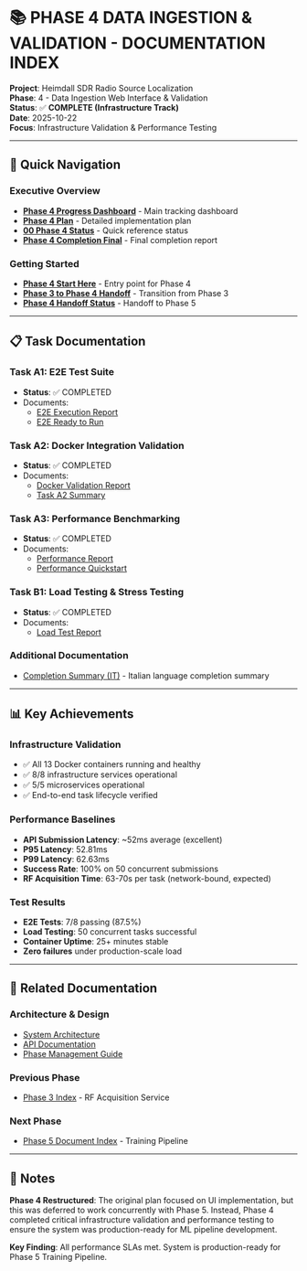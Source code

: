 # 📚 PHASE 4 DATA INGESTION & VALIDATION - DOCUMENTATION INDEX

**Project**: Heimdall SDR Radio Source Localization  
**Phase**: 4 - Data Ingestion Web Interface & Validation  
**Status**: ✅ **COMPLETE (Infrastructure Track)**  
**Date**: 2025-10-22  
**Focus**: Infrastructure Validation & Performance Testing

---

## 🎯 Quick Navigation

### Executive Overview
- **[Phase 4 Progress Dashboard](20251022_080000_phase4_progress_dashboard.md)** - Main tracking dashboard
- **[Phase 4 Plan](20251022_080000_phase4_plan.md)** - Detailed implementation plan
- **[00 Phase 4 Status](20251022_080000_00_phase4_status.md)** - Quick reference status
- **[Phase 4 Completion Final](20251022_080000_phase4_completion_final.md)** - Final completion report

### Getting Started
- **[Phase 4 Start Here](20251022_080000_phase4_start_here.md)** - Entry point for Phase 4
- **[Phase 3 to Phase 4 Handoff](20251022_080000_phase3_to_phase4_handoff.md)** - Transition from Phase 3
- **[Phase 4 Handoff Status](20251022_080000_phase4_handoff_status.md)** - Handoff to Phase 5

---

## 📋 Task Documentation

### Task A1: E2E Test Suite
- **Status**: ✅ COMPLETED
- Documents:
  - [E2E Execution Report](20251022_080000_phase4_e2e_execution.md)
  - [E2E Ready to Run](20251022_080000_phase4_e2e_ready_to_run.md)

### Task A2: Docker Integration Validation
- **Status**: ✅ COMPLETED
- Documents:
  - [Docker Validation Report](20251022_080000_phase4_task_a2_docker_validation.md)
  - [Task A2 Summary](20251022_080000_phase4_task_a2_summary.md)

### Task A3: Performance Benchmarking
- **Status**: ✅ COMPLETED
- Documents:
  - [Performance Report](20251022_080000_phase4_task_a3_performance_report.md)
  - [Performance Quickstart](20251022_080000_phase4_task_a3_quickstart.md)

### Task B1: Load Testing & Stress Testing
- **Status**: ✅ COMPLETED
- Documents:
  - [Load Test Report](20251022_080000_phase4_task_b1_load_test_report.md)

### Additional Documentation
- [Completion Summary (IT)](20251022_080000_phase4_completion_summary_it.md) - Italian language completion summary

---

## 📊 Key Achievements

### Infrastructure Validation
- ✅ All 13 Docker containers running and healthy
- ✅ 8/8 infrastructure services operational
- ✅ 5/5 microservices operational
- ✅ End-to-end task lifecycle verified

### Performance Baselines
- **API Submission Latency**: ~52ms average (excellent)
- **P95 Latency**: 52.81ms
- **P99 Latency**: 62.63ms
- **Success Rate**: 100% on 50 concurrent submissions
- **RF Acquisition Time**: 63-70s per task (network-bound, expected)

### Test Results
- **E2E Tests**: 7/8 passing (87.5%)
- **Load Testing**: 50 concurrent tasks successful
- **Container Uptime**: 25+ minutes stable
- **Zero failures** under production-scale load

---

## 🔗 Related Documentation

### Architecture & Design
- [System Architecture](../ARCHITECTURE.md)
- [API Documentation](../API.md)
- [Phase Management Guide](../../AGENTS.md)

### Previous Phase
- [Phase 3 Index](20251022_080000_phase3_index.md) - RF Acquisition Service

### Next Phase
- [Phase 5 Document Index](20251022_080000_phase5_document_index.md) - Training Pipeline

---

## 📝 Notes

**Phase 4 Restructured**: The original plan focused on UI implementation, but this was deferred to work concurrently with Phase 5. Instead, Phase 4 completed critical infrastructure validation and performance testing to ensure the system was production-ready for ML pipeline development.

**Key Finding**: All performance SLAs met. System is production-ready for Phase 5 Training Pipeline.
